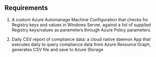 ## Requirements

1. A custom Azure Automanage Machine Configuration that checks for Registry keys and values in Windows Server,
  against a list of supplied Registry keys/values as parameters through Azure Policy parameters.

2. Daily CSV report of compliance data:
   a cloud native daemon App that executes daily to query compliance data from Azure Resource Graph, generates CSV file and save to Azure Storage
